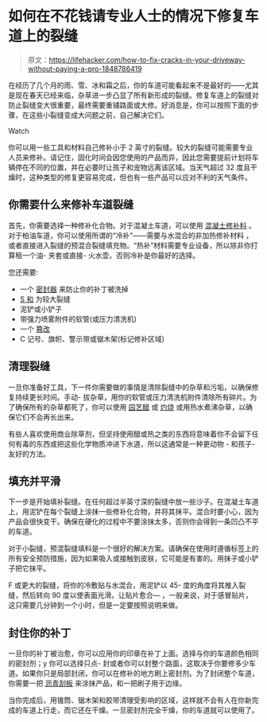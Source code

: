 # 如何在不花钱请专业人士的情况下修复车道上的裂缝

> 原文：<https://lifehacker.com/how-to-fix-cracks-in-your-driveway-without-paying-a-pro-1848786419>

在经历了几个月的雨、雪、冰和霜之后，你的车道可能看起来不是最好的——尤其是现在春天已经来临，杂草进一步凸显了所有新形成的裂缝。修复车道上的裂缝对防止裂缝变大很重要，最终需要重铺路面或大修。好消息是，你可以按照下面的步骤，在这些小裂缝变成大问题之前，自己解决它们。

Watch

你可以用一些工具和材料自己修补小于 2 英寸的裂缝。较大的裂缝可能需要专业人员来修补。请记住，固化时间会因您使用的产品而异，因此您需要提前计划将车辆停在不同的位置，并在必要时让孩子和宠物远离该区域。当天气超过 32 度且干燥时，这种类型的修复更容易完成，但也有一些产品可以应对不利的天气条件。

## 你需要什么来修补车道裂缝

首先，你需要选择一种修补化合物。对于混凝土车道，可以使用 [混凝土修补料](https://www.acehardware.com/departments/building-supplies/concrete-cement-and-masonry/ready-mix-concrete/1338615?store=16513&gclid=Cj0KCQjwxtSSBhDYARIsAEn0thS88UEGFrnhGW-q5E8VpRN9JLSF0p2QBT86g32ANkHvItYcGJYo4fUaAoPAEALw_wcB&gclsrc=aw.ds) 。对于柏油车道，你可以使用所谓的“冷补”——需要与水混合的非加热修补材料 ，或者直接进入裂缝的预混合裂缝填充物。“热补”材料需要专业设备，所以除非你打算租一个油- 夹套或直接- 火水壶，否则冷补是你最好的选择。

您还需要:

*   一个 [密封器](https://www.farmandfleet.com/products/903347-black-jack-new-black-300-driveway-asphalt-refreshing-filler-and-sealer.html?srsltid=AWLEVJzmw84LRYN6kvE3U9gIUW2yNGT2OkhKjR25IUWp8PiNbadXzqeuLw0) 来防止你的补丁被洗掉
*   [S 和](https://www.lowes.com/pd/Sakrete-50-lb-All-purpose-Sand/1000489239) 为较大裂缝
*   泥铲或小铲子
*   带强力喷雾附件的软管(或压力清洗机)
*   一个 [篡改](https://www.lowes.com/pd/QPR-Qpr-Cast-Tamp-Tool/3334492?cm_mmc=shp-_-c-_-prd-_-bdm-_-ggl-_-PLA_BDM_210_Concrete-Block-_-3334492-_-online-_-0-_-0&ds_rl=1286981&gclid=Cj0KCQjwxtSSBhDYARIsAEn0thSMot_nofGXsqdyAtdXc5_4aXqFavygBkBdocc3cVorHNzxSBIIEgAaAvhHEALw_wcB&gclsrc=aw.ds)
*   C 记号、旗帜、警示带或锯木架(标记修补区域)

## 清理裂缝

一旦你准备好工具，下一件你需要做的事情是清除裂缝中的杂草和污垢，以确保修复持续更长时间。手动- 拔杂草，用你的软管或压力清洗机附件清除所有碎片。为了确保所有的杂草都死了，你可以使用 [园艺醋](https://www.acehardware.com/departments/lawn-and-garden/lawn-care/weed-and-vegetation-killers/7802721?store=16513&gclid=Cj0KCQjwxtSSBhDYARIsAEn0thS58ScODQBmYHlIPUoq50r9AGGJKotQhTZDXqhZuqAMANlkdvFHUXcaAq7CEALw_wcB&gclsrc=aw.ds) 或 [灼烧](https://www.duluthtrading.com/weed-burner-torch-66766.html?) 或用热水煮沸杂草，以确保它们不会再长出来。

有些人喜欢使用商业除草剂，但坚持使用醋或热之类的东西将意味着你不会留下任何有毒的东西或把这些化学物质冲进下水道，所以这通常是一种更动物 - 和孩子- 友好的方法。

## 填充并平滑

下一步是开始填补裂缝。在任何超过半英寸深的裂缝中放一些沙子。在混凝土车道上，用泥铲在每个裂缝上涂抹一些修补化合物，并将其抹平。混合时要小心，因为产品会很快变干。确保在硬化的过程中不要涂抹太多，否则你会得到一条凹凸不平的车道。

对于小裂缝，预混裂缝填料是一个很好的解决方案。请确保在使用时遵循标签上的所有安全预防措施，因为如果吸入或接触到皮肤，它可能是有害的。用抹子或小铲子把它抹平。

F 或更大的裂缝，将你的冷敷贴与水混合，用泥铲以 45- 度的角度将其推入裂缝，然后转向 90 度以使表面光滑。让贴片愈合— ，一般来说，对于感冒贴片，这只需要几分钟到一个小时，但是一定要按照说明来做。

## 封住你的补丁

一旦你的补丁被治愈，你可以应用你的印章在补丁上面。选择与你的车道颜色相同的密封剂；y 你可以选择只点- 封或者你可以封整个路面，这取决于你要修多少车道。如果你只是局部封闭，你可以在修补的地方刷上密封剂。为了封闭整个车道，你需要一把 [沥青刮板](https://www.lowes.com/pd/kraft-18-in-Asphalt-Squeegee/4773525?cm_mmc=shp-_-c-_-prd-_-bdm-_-ggl-_-LIA_BDM_103_Roofing-Gutters-_-4773525-_-local-_-0-_-0&ds_rl=1286981&gclid=Cj0KCQjwxtSSBhDYARIsAEn0thQu0EbSRBgNKEw_iHXWh87afaFmjTPeoAcE9MpBGAYslSMu3okE1HMaAp3BEALw_wcB&gclsrc=aw.ds) 来涂抹产品，和一把刷子用于边缘。

当你完成后，用锥筒、锯木架和胶带清理受影响的区域，这样就不会有人在你新完成的车道上行走，而它还在干燥。一旦密封剂完全干燥，你的车道就可以使用了。